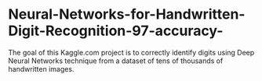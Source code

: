 # Neural-Networks-for-Handwritten-Digit-Recognition-97-accuracy-
The goal of this Kaggle.com project is to correctly identify digits using Deep Neural Networks technique from a dataset of tens of thousands of handwritten images.
